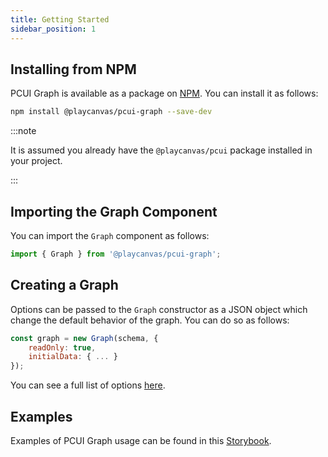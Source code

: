 ```yaml
---
title: Getting Started
sidebar_position: 1
---
```


## Installing from NPM

PCUI Graph is available as a package on [NPM](https://www.npmjs.com/package/@playcanvas/pcui-graph). You can install it as follows:

```bash
npm install @playcanvas/pcui-graph --save-dev
```

:::note

It is assumed you already have the `@playcanvas/pcui` package installed in your project.

:::

## Importing the Graph Component

You can import the `Graph` component as follows:

```javascript
import { Graph } from '@playcanvas/pcui-graph';
```

## Creating a Graph

Options can be passed to the `Graph` constructor as a JSON object which change the default behavior of the graph. You can do so as follows:

```javascript
const graph = new Graph(schema, {
    readOnly: true,
    initialData: { ... }
});
```

You can see a full list of options [here](https://api.playcanvas.com/classes/PCUIGraph.Graph.html#constructor).

## Examples

Examples of PCUI Graph usage can be found in this [Storybook](https://playcanvas.github.io/pcui-graph/storybook/index.html).
